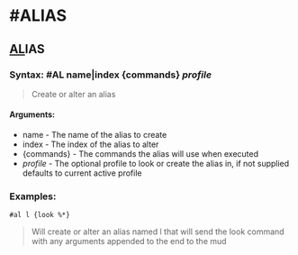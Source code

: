 # #ALIAS

## <u>AL</u>IAS

### **Syntax:** #AL name|index {commands} *profile*
> Create or alter an alias

#### **Arguments:**
- name - The name of the alias to create
- index - The index of the alias to alter
- {commands} - The commands the alias will use when executed
- *profile* - The optional profile to look or create the alias in, if not supplied defaults to current active profile

### **Examples:**
`#al l {look %*}`
> Will create or alter an alias named l that will send the look command with any arguments appended to the end to the mud